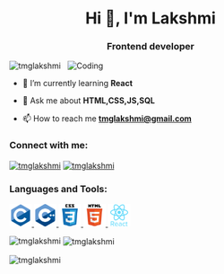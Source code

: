 

<h1 align="center">Hi 👋, I'm Lakshmi</h1>
<h3 align="center"> Frontend developer</h3> 
<img align="right" alt="Coding" width="400" src="https://res.cloudinary.com/practicaldev/image/fetch/s--2bZIjPGC--/c_limit%2Cf_auto%2Cfl_progressive%2Cq_66%2Cw_880/https://dev-to-uploads.s3.amazonaws.com/i/d4tvukbt5mra37cvwklk.gif">

<p align="left"> <img src="https://komarev.com/ghpvc/?username=tmglakshmi&label=Profile%20views&color=0e75b6&style=flat" alt="tmglakshmi" /> </p>

- 🌱 I’m currently learning **React**

- 💬 Ask me about **HTML,CSS,JS,SQL**

- 📫 How to reach me **tmglakshmi@gmail.com**

<h3 align="left">Connect with me:</h3>
<p align="left">
<a href="https://linkedin.com/in/tmglakshmi" target="blank"><img align="center" src="https://raw.githubusercontent.com/rahuldkjain/github-profile-readme-generator/master/src/images/icons/Social/linked-in-alt.svg" alt="tmglakshmi" height="30" width="40" /></a>
<a href="https://www.leetcode.com/tmglakshmi" target="blank"><img align="center" src="https://raw.githubusercontent.com/rahuldkjain/github-profile-readme-generator/master/src/images/icons/Social/leet-code.svg" alt="tmglakshmi" height="30" width="40" /></a>
</p>

<h3 align="left">Languages and Tools:</h3>
<p align="left"> <a href="https://www.cprogramming.com/" target="_blank" rel="noreferrer"> <img src="https://raw.githubusercontent.com/devicons/devicon/master/icons/c/c-original.svg" alt="c" width="40" height="40"/> </a> <a href="https://www.w3schools.com/cpp/" target="_blank" rel="noreferrer"> <img src="https://raw.githubusercontent.com/devicons/devicon/master/icons/cplusplus/cplusplus-original.svg" alt="cplusplus" width="40" height="40"/> </a> <a href="https://www.w3schools.com/css/" target="_blank" rel="noreferrer"> <img src="https://raw.githubusercontent.com/devicons/devicon/master/icons/css3/css3-original-wordmark.svg" alt="css3" width="40" height="40"/> </a> <a href="https://www.w3.org/html/" target="_blank" rel="noreferrer"> <img src="https://raw.githubusercontent.com/devicons/devicon/master/icons/html5/html5-original-wordmark.svg" alt="html5" width="40" height="40"/> </a> <a href="https://reactjs.org/" target="_blank" rel="noreferrer"> <img src="https://raw.githubusercontent.com/devicons/devicon/master/icons/react/react-original-wordmark.svg" alt="react" width="40" height="40"/> </a> </p>

<p><img align="left" src="https://github-readme-stats.vercel.app/api/top-langs?username=tmglakshmi&show_icons=true&locale=en&layout=compact" alt="tmglakshmi" /></p>

<p>&nbsp;<img align="center" src="https://github-readme-stats.vercel.app/api?username=tmglakshmi&show_icons=true&locale=en" alt="tmglakshmi" /></p>

<p><img align="center" src="https://github-readme-streak-stats.herokuapp.com/?user=tmglakshmi&" alt="tmglakshmi" /></p>

<!--
**tmglakshmi/tmglakshmi** is a ✨ _special_ ✨ repository because its `README.md` (this file) appears on your GitHub profile.

Here are some ideas to get you started:

- 🔭 I’m currently working on ...
- 🌱 I’m currently learning ...
- 👯 I’m looking to collaborate on ...
- 🤔 I’m looking for help with ...
- 💬 Ask me about ...
- 📫 How to reach me: ...
- 😄 Pronouns: ...
- ⚡ Fun fact: ...
-->
